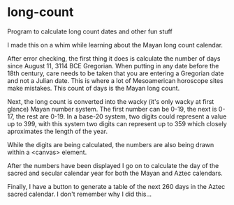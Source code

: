# long-count
Program to calculate long count dates and other fun stuff

I made this on a whim while learning about the Mayan long count calendar.

After error checking, the first thing it does is calculate the number of days since August 11, 3114 BCE Gregorian. When putting in any date before the 18th century, care needs to be taken that you are entering a Gregorian date and not a Julian date. This is where a lot of Mesoamerican horoscope sites make mistakes. This count of days is the Mayan long count.

Next, the long count is converted into the wacky (it's only wacky at first glance) Mayan number system. The first number can be 0-19, the next is 0-17, the rest are 0-19. In a base-20 system, two digits could represent a value up to 399, with this system two digits can represent up to 359 which closely aproximates the length of the year.

While the digits are being calculated, the numbers are also being drawn within a \<canvas> element.
  
After the numbers have been displayed I go on to calculate the day of the sacred and secular calendar year for both the Mayan and Aztec calendars.

Finally, I have a button to generate a table of the next 260 days in the Aztec sacred calendar. I don't remember why I did this...
